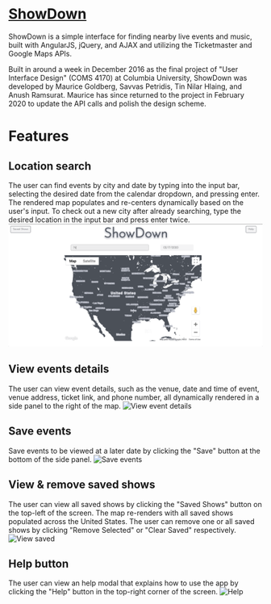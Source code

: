 # [ShowDown](https://mauricegoldberg.dev/Showdown/)

ShowDown is a simple interface for finding nearby live events and music, built with AngularJS, jQuery, and AJAX and utilizing the Ticketmaster and Google Maps APIs.

Built in around a week in December 2016 as the final project of "User Interface Design" (COMS 4170) at Columbia University, ShowDown was developed by Maurice Goldberg, Savvas Petridis, Tin Nilar Hlaing, and Anush Ramsurat. Maurice has since returned to the project in February 2020 to update the API calls and polish the design scheme.

# Features

## Location search
The user can find events by city and date by typing into the input bar, selecting the desired date from the calendar dropdown, and pressing enter. The rendered map populates and re-centers dynamically based on the user's input. To check out a new city after already searching, type the desired location in the input bar and press enter twice.
![Location search](gifs/location_search.gif)

## View events details
The user can view event details, such as the venue, date and time of event, venue address, ticket link, and phone number, all dynamically rendered in a side panel to the right of the map.
![View event details](gifs/view_event_details.gif)

## Save events
Save events to be viewed at a later date by clicking the "Save" button at the bottom of the side panel.
![Save events](gifs/save_events.gif)

## View & remove saved shows
The user can view all saved shows by clicking the "Saved Shows" button on the top-left of the screen. The map re-renders with all saved shows populated across the United States.
The user can remove one or all saved shows by clicking "Remove Selected" or "Clear Saved" respectively.
![View saved](gifs/view_saved.gif)

## Help button
The user can view an help modal that explains how to use the app by clicking the "Help" button in the top-right corner of the screen.
![Help](gifs/help.gif)